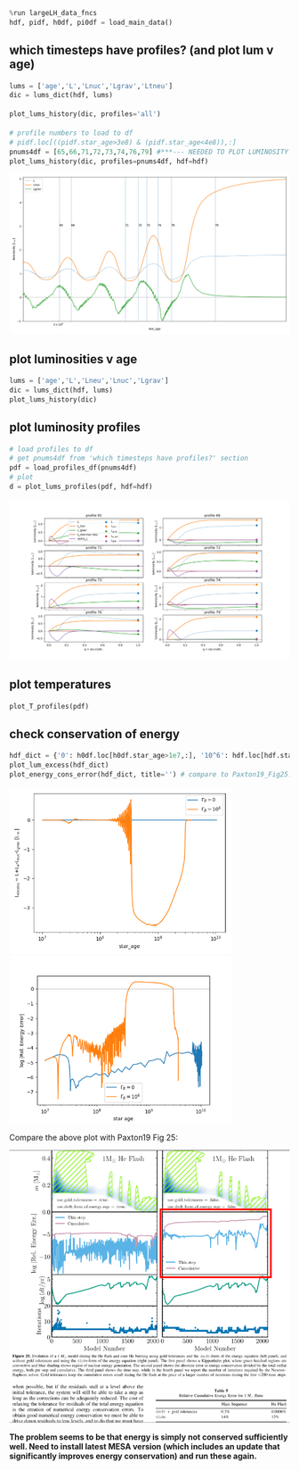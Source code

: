 <!-- data generated using `./bash_scripts/run_osiris.sh` -->

```python
%run largeLH_data_fncs
hdf, pidf, h0df, pi0df = load_main_data()
```

## which timesteps have profiles? (and plot lum v age)
<!-- fs  -->
```python
lums = ['age','L','Lnuc','Lgrav','Ltneu']
dic = lums_dict(hdf, lums)

plot_lums_history(dic, profiles='all')

# profile numbers to load to df
# pidf.loc[((pidf.star_age>3e8) & (pidf.star_age<4e8)),:]
pnums4df = [65,66,71,72,73,74,76,79] #***--- NEEDED TO PLOT LUMINOSITY PROFILES ---***#
plot_lums_history(dic, profiles=pnums4df, hdf=hdf)
```

<img src="lum_v_age_with_profile_nums.png" alt="lum_v_age_with_profile_nums"/>

<!-- fe which timesteps have profiles? -->


## plot luminosities v age
<!-- fs  -->
```python
lums = ['age','L','Lneu','Lnuc','Lgrav']
dic = lums_dict(hdf, lums)
plot_lums_history(dic)
```
<!-- fe plot luminosities v age -->


## plot luminosity profiles
<!-- fs  -->
```python
# load profiles to df
# get pnums4df from 'which timesteps have profiles?' section
pdf = load_profiles_df(pnums4df)
# plot
d = plot_lums_profiles(pdf, hdf=hdf)
```
<img src="lum_v_q_profiles.png" alt="lum_v_q_profiles.png"/>
<!-- fe plot luminosity profiles -->

## plot temperatures
<!-- fs  -->
```python
plot_T_profiles(pdf)
```
<!-- fe plot temperatures -->


## check conservation of energy
<!-- fs  -->
```python
hdf_dict = {'0': h0df.loc[h0df.star_age>1e7,:], '10^6': hdf.loc[hdf.star_age>1e7,:]}
plot_lum_excess(hdf_dict)
plot_energy_cons_error(hdf_dict, title='') # compare to Paxton19_Fig25.png
```

<img src="Lexcess.png" alt="Lexcess.png" width="400"/>  
<img src="rel_enery_error.png" alt="rel_enery_error.png" width="400"/>

Compare the above plot with Paxton19 Fig 25:

<img src="Paxton19_Fig25.png" alt="Paxton19_Fig25"/>

__The problem seems to be that energy is simply not conserved sufficiently well.
Need to install latest MESA version (which includes an update that significantly
improves energy conservation) and run these again.__

<!-- fe check conservation of energy -->
